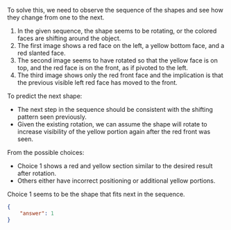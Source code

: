 To solve this, we need to observe the sequence of the shapes and see how they change from one to the next.

1. In the given sequence, the shape seems to be rotating, or the colored faces are shifting around the object.
2. The first image shows a red face on the left, a yellow bottom face, and a red slanted face.
3. The second image seems to have rotated so that the yellow face is on top, and the red face is on the front, as if pivoted to the left.
4. The third image shows only the red front face and the implication is that the previous visible left red face has moved to the front.

To predict the next shape:
- The next step in the sequence should be consistent with the shifting pattern seen previously.
- Given the existing rotation, we can assume the shape will rotate to increase visibility of the yellow portion again after the red front was seen.

From the possible choices:
- Choice 1 shows a red and yellow section similar to the desired result after rotation.
- Others either have incorrect positioning or additional yellow portions.

Choice 1 seems to be the shape that fits next in the sequence.

```json
{
    "answer": 1
}
```